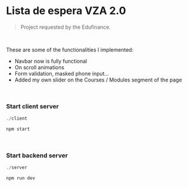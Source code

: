 # Lista de espera VZA 2.0

> Project requested by the Edufinance.

<br>

These are some of the functionalities I implemented:

- Navbar now is fully functional
- On scroll animations
- Form validation, masked phone input…
- Added my own slider on the Courses / Modules segment of the page

<br>

### Start client server

```jsx
./client

npm start
```

<br>

### Start backend server

```jsx
./server

npm run dev
```
